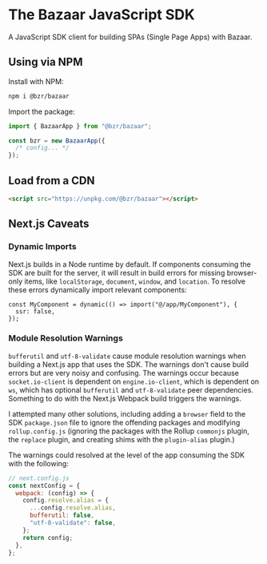 # The Bazaar JavaScript SDK

A JavaScript SDK client for building SPAs (Single Page Apps) with Bazaar.

## Using via NPM

Install with NPM:

```bash
npm i @bzr/bazaar
```

Import the package:

```js
import { BazaarApp } from "@bzr/bazaar";

const bzr = new BazaarApp({
  /* config... */
});
```

## Load from a CDN

```html
<script src="https://unpkg.com/@bzr/bazaar"></script>
```

## Next.js Caveats

### Dynamic Imports

Next.js builds in a Node runtime by default. If components consuming the SDK are built for the server, it will result in build errors for missing browser-only items, like `localStorage`, `document`, `window`, and `location`. To resolve these errors dynamically import relevant components:

```tsx
const MyComponent = dynamic(() => import("@/app/MyComponent"), {
  ssr: false,
});
```

### Module Resolution Warnings

`bufferutil` and `utf-8-validate` cause module resolution warnings when building a Next.js app that uses the SDK. The warnings don't cause build errors but are very noisy and confusing. The warnings occur because `socket.io-client` is dependent on `engine.io-client`, which is dependent on `ws`, which has optional `bufferutil` and `utf-8-validate` peer dependencies. Something to do with the Next.js Webpack build triggers the warnings.

I attempted many other solutions, including adding a `browser` field to the SDK `package.json` file to ignore the offending packages and modifying `rollup.config.js` (ignoring the packages with the Rollup `commonjs` plugin, the `replace` plugin, and creating shims with the `plugin-alias` plugin.)

The warnings could resolved at the level of the app consuming the SDK with the following:

```js
// next.config.js
const nextConfig = {
  webpack: (config) => {
    config.resolve.alias = {
      ...config.resolve.alias,
      bufferutil: false,
      "utf-8-validate": false,
    };
    return config;
  },
};
```
